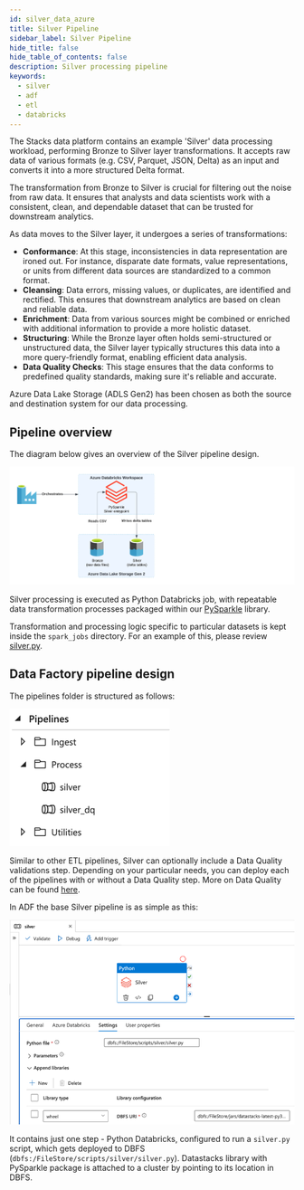 ```yaml
---
id: silver_data_azure
title: Silver Pipeline
sidebar_label: Silver Pipeline
hide_title: false
hide_table_of_contents: false
description: Silver processing pipeline
keywords:
  - silver
  - adf
  - etl
  - databricks
---
```


The Stacks data platform contains an example 'Silver' data processing workload, performing Bronze to Silver layer
transformations. It accepts raw data of various formats (e.g. CSV, Parquet, JSON, Delta) as an input and converts it
into a more structured Delta format.

The transformation from Bronze to Silver is crucial for filtering out the noise from raw data. It ensures that analysts
and data scientists work with a consistent, clean, and dependable dataset that can be trusted for downstream analytics.

As data moves to the Silver layer, it undergoes a series of transformations:

* **Conformance**: At this stage, inconsistencies in data representation are ironed out. For instance, disparate date
formats, value representations, or units from different data sources are standardized to a common format.
* **Cleansing**: Data errors, missing values, or duplicates, are identified and rectified. This ensures that downstream
analytics are based on clean and reliable data.
* **Enrichment**: Data from various sources might be combined or enriched with additional information to provide a more
holistic dataset.
* **Structuring**: While the Bronze layer often holds semi-structured or unstructured data, the Silver layer typically
structures this data into a more query-friendly format, enabling efficient data analysis.
* **Data Quality Checks**: This stage ensures that the data conforms to predefined quality standards, making sure it's
reliable and accurate.

Azure Data Lake Storage (ADLS Gen2) has been chosen as both the source and destination system for our data processing.

## Pipeline overview

The diagram below gives an overview of the Silver pipeline design.

![ADF_SilverPipelineDesign.png](../images/ADF_SilverPipelineDesign.png)

Silver processing is executed as Python Databricks job, with repeatable data transformation processes packaged within
our [PySparkle](pysparkle/pysparkle_quickstart.md) library.

Transformation and processing logic specific to particular datasets is kept inside the `spark_jobs` directory.
For an example of this, please review [silver.py](https://github.com/ensono/stacks-azure-data/blob/main/de_workloads/data_processing/silver/spark_jobs/silver.py).

## Data Factory pipeline design

The pipelines folder is structured as follows:

![ADF_SilverPipelinesList.png](../images/ADF_SilverPipelinesList.png)

Similar to other ETL pipelines, Silver can optionally include a Data Quality validations step.
Depending on your particular needs, you can deploy each of the pipelines with or without a Data
Quality step. More on Data Quality can be found [here](data_quality_azure.md).

In ADF the base Silver pipeline is as simple as this:

![ADF_Silver.png](../images/ADF_silver.png)

It contains just one step - Python Databricks, configured to run a `silver.py` script, which gets deployed to DBFS
(`dbfs:/FileStore/scripts/silver/silver.py`). Datastacks library with PySparkle package is attached to a cluster by
pointing to its location in DBFS.
